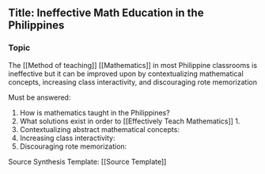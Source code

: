 ## Title: Ineffective Math Education in the Philippines

### Topic
The [[Method of teaching]] [[Mathematics]] in most Philippine classrooms is ineffective but it can be improved upon by contextualizing mathematical concepts, increasing class interactivity, and discouraging rote memorization

Must be answered:
1.  How is mathematics taught in the Philippines?
2.  What solutions exist in order to [[Effectively Teach Mathematics]]
	1.  
3. Contextualizing abstract mathematical concepts:
4. Increasing class interactivity:
5. Discouraging rote memorization:

Source Synthesis Template: [[Source Template]]